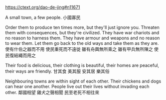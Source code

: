 https://ctext.org/dao-de-jing#n11671

A small town, a few people.
小國寡民

Order them to produce ten times more,
but they'll just ignore you.
Threaten them with consequences,
but they're civilized.
They have war chariots
and no reason to harness them.
They have armour and weapons
and no reason to wear them.
Let them go back to the old ways
and take them as they are.
使有什伯之器而不用
使民重死而不遠徙
雖有舟輿無所乘之
雖有甲兵無所陳之
使民復結繩而用之

Their food is delicious,
their clothing is beautiful,
their homes are peaceful,
their ways are friendly.
甘其食
美其服
安其居
樂其俗

Neighbouring towns
are within sight of each other.
Their chickens and dogs
can hear one another.
People live out their lives
without invading each other.
鄰國相望
雞犬之聲相聞
民至老死不相往來
